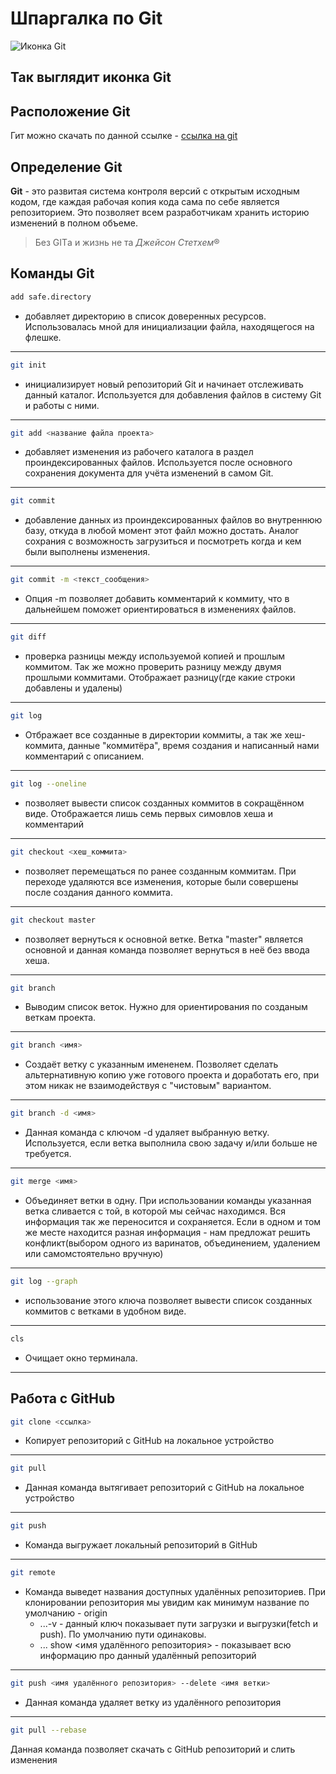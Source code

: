 # Шпаргалка по Git

![Иконка Git](mascot.png)

Так выглядит иконка Git
---
## Расположение Git
Гит можно скачать по данной ссылке -
[ссылка на git](https://git-scm.com/)

## Определение Git


**Git** - это развитая система контроля версий с открытым исходным кодом, где каждая рабочая копия кода сама по себе является репозиторием. Это позволяет всем разработчикам хранить историю изменений в полном объеме.

> Без GITа и жизнь не та
>  *Джейсон Стетхем*®

## Команды Git

 ```sh
 add safe.directory
 ``` 
 * добавляет директорию в список доверенных ресурсов. Использовалась мной для инициализации файла, находящегося на флешке.
 ---

```sh
git init
``` 
- инициализирует новый репозиторий Git и начинает отслеживать данный каталог. Используется для добавления файлов в систему Git и работы с ними.
---

```sh
git add <название файла проекта>
```
 - добавляет изменения из рабочего каталога в раздел проиндексированных файлов. Используется после основного сохранения документа для учёта изменений в самом Git.
 ---

```sh
git commit
```
 - добавление данных из проиндексированных файлов во внутреннюю базу, откуда в любой момент этот файл можно достать. Аналог сохрания с возможность загрузиться и посмотреть когда и кем были выполнены изменения.
 ---

```sh
git commit -m <текст_сообщения>
```
 * Опция -m позволяет добавить комментарий к коммиту, что в дальнейшем поможет ориентироваться в изменениях файлов.
 ---

```sh
git diff 
```
* проверка разницы между используемой копией и прошлым коммитом. Так же можно проверить разницу между двумя прошлыми коммитами. Отображает разницу(где какие строки добавлены и удалены)  
---

```sh
git log 
```

* Отбражает все созданные в директории коммиты, а так же хеш-коммита, данные "коммитёра", время создания и написанный нами комментарий с описанием.
---

 ```sh
 git log --oneline
 ```
* позволяет вывести список созданных коммитов в сокращённом виде. Отображается лишь семь первых симовлов хеша и комментарий 
---

 ```sh
git checkout <хеш_коммита> 
```
* позволяет перемещаться по ранее созданным коммитам. При переходе удаляются все изменения, которые были совершены после создания данного коммита. 
---

```sh
git checkout master
```
* позволяет вернуться к основной ветке. Ветка "master" является основной и данная команда позволяет вернуться в неё без ввода хеша.
---

```sh
git branch
```
* Выводим список веток. Нужно для ориентирования по созданым веткам проекта.
---
~~~sh
git branch <имя>
~~~
* Создаёт ветку с указанным имененем. Позволяет сделать альтернативную копию уже готового проекта и доработать его, при этом никак не взаимодействуя с "чистовым" вариантом.
---

~~~sh
git branch -d <имя>
~~~
* Данная команда с ключом -d удаляет выбранную ветку. Используется, если ветка выполнила свою задачу и/или больше не требуется.
---


```sh
git merge <имя>
```
* Объединяет ветки в одну. При использовании команды указанная ветка сливается с той, в которой мы сейчас находимся. Вся информация так же переносится и сохраняется. Если в одном и том же месте находится разная информация - нам предложат решить конфликт(выбором одного из варинатов, объединением, удалением или самомстоятельно вручную)
---

~~~sh
git log --graph
~~~
* использование этого ключа позволяет вывести список созданных коммитов с ветками в удобном виде. 
---
```sh
cls
```
* Очищает окно терминала.
---


## Работа с GitHub

```sh
git clone <ссылка>
```
* Копирует репозиторий с GitHub на локальное устройство
---

```sh
git pull
```
* Данная команда вытягивает репозиторий с GitHub на локальное устройство
---

```sh
git push
```
* Команда выгружает локальный репозиторий в GitHub
---

```sh
git remote
```
* Команда выведет названия доступных удалённых репозиториев. При клонировании репозитория мы увидим как минимум название по умолчанию - origin 
    * ...-v - данный ключ показывает пути загрузки и выгрузки(fetch и push). По умолчанию пути одинаковы.
    * ... show <имя удалённого репозитория> - показывает всю информацию про данный удалённый репозиторий
---
 
 ```sh
 git push <имя удалённого репозитория> --delete <имя ветки> 
 ```
* Данная команда удаляет ветку из удалённого репозитория
---

```sh
git pull --rebase 
```
Данная команда позволяет скачать с GitHub репозиторий и слить изменения
